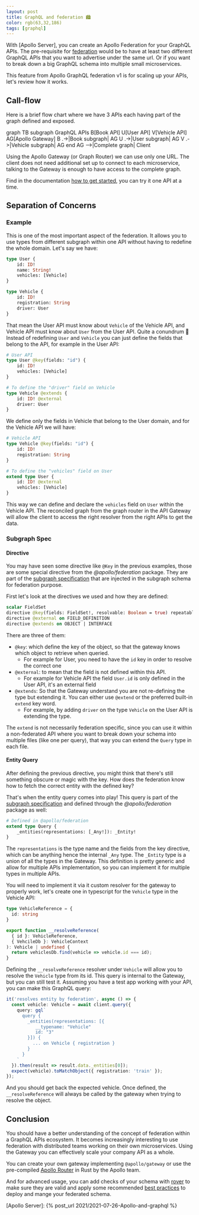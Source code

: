 ```yaml
---
layout: post
title: GraphQL and federation 🏙
color: rgb(63,32,186)
tags: [graphql]
---
```


With [Apollo Server], you can create an Apollo Federation for your GraphQL APIs.
The pre-requisite for [federation] would be to have at least two different GraphQL APIs that you want to advertise under
the same url. Or if you want to break down a big GraphQL schema into multiple small microservices.

This feature from Apollo GraphQL federation v1 is for scaling up your APIs, let's review how it works.

## Call-flow

Here is a brief flow chart where we have 3 APIs each having part of the graph defined and exposed.

<div class="mermaid">
graph TB
    subgraph GraphQL APIs
      B[Book API]
      U[User API]
      V[Vehicle API]
      AG[Apollo Gateway]
      B .->|Book subgraph| AG
      U .->|User subgraph| AG
      V .->|Vehicle subgraph| AG
    end  
    AG -->|Complete graph| Client
</div>

Using the Apollo Gateway (or Graph Router) we can use only one URL. The client does not need additional set up to
connect to each microservice, talking to the Gateway is enough to have access to the complete graph.

Find in the documentation [how to get started], you can try it one API at a time.

## Separation of Concerns

### Example

This is one of the most important aspect of the federation. It allows you to use types from different subgraph within
one API without having to redefine the whole domain.
Let's say we have:

```graphql
type User {
    id: ID!
    name: String!
    vehicles: [Vehicle]
}

type Vehicle {
    id: ID!
    registration: String
    driver: User
}
```

That mean the User API must know about `Vehicle` of the Vehicle API, and Vehicle API must know about `User` from the
User API. Quite a conundrum 🧐
Instead of redefining `User` and `Vehicle` you can just define the fields that belong to the API, for example in the 
User API:

```graphql
# User API
type User @key(fields: "id") {
    id: ID!
    vehicles: [Vehicle]
}

# To define the "driver" field on Vehicle
type Vehicle @extends {
    id: ID! @external
    driver: User
}
```

We define only the fields in Vehicle that belong to the User domain, and for the Vehicle API we will have:

```graphql
# Vehicle API
type Vehicle @key(fields: "id") {
    id: ID!
    registration: String
}

# To define the "vehicles" field on User
extend type User {
    id: ID! @external
    vehicles: [Vehicle]
}
```

This way we can define and declare the `vehicles` field on `User` within the Vehicle API. The reconciled graph from the
graph router in the API Gateway will allow the client to access the right resolver from the right APIs to get the data.

### Subgraph Spec

#### Directive

You may have seen some directive like `@Key` in the previous examples, those are some special directive from the 
_@apollo/federation_ package.
They are part of the [subgraph specification] that are injected in the subgraph schema for federation purpose.

First let's look at the directives we used and how they are defined:

```graphql
scalar FieldSet
directive @key(fields: FieldSet!, resolvable: Boolean = true) repeatable on OBJECT | INTERFACE
directive @external on FIELD_DEFINITION
directive @extends on OBJECT | INTERFACE
```

There are three of them:

- `@key`: which define the key of the object, so that the gateway knows which object to retrieve when queried.
    - For example for User, you need to have the `id` key in order to resolve the correct one
- `@external`: to mean that the field is not defined within this API.
    - For example for Vehicle API the field `User.id` is only defined in the User API, it's an external field
- `@extends`: So that the Gateway understand you are not re-defining the type but extending it.
  You can either use `@extend` or the preferred built-in `extend` key word.
    - For example, by adding `driver` on the type `Vehicle` on the User API is extending the type.

The `extend` is not necessarily federation specific, since you can use it within a non-federated API where you want to
break down your schema into multiple files (like one per query), that way you can extend the `Query` type in each file.

#### Entity Query

After defining the previous directive, you might think that there's still something obscure or magic with the key.
How does the federation know how to fetch the correct entity with the defined key?

That's when the entity query comes into play! This query is part of the [subgraph specification] and defined through
the _@apollo/federation_ package as well:

```graphql
# Defined in @apollo/federation
extend type Query {
    _entities(representations: [_Any!]): _Entity!
}
```

The `representations` is the type name and the fields from the key directive, which can be anything hence the internal
`_Any` type. The `_Entity` type is a union of all the types in the Gateway. This definition is pretty generic and allow
for multiple APIs implementation, so you can implement it for multiple types in multiple APIs.

You will need to implement it via it custom resolver for the gateway to properly work, let's create one in typescript
for the `Vehicle` type in the Vehicle API:

```ts
type VehicleReference = {
  id: string
}

export function __resolveReference(
  { id }: VehicleReference,
  { VehcileDb }: VehicleContext
): Vehicle | undefined {
  return vehiclesDb.find(vehicle => vehicle.id === id);
}
```

Defining the `__resolveReference` resolver under `Vehicle` will allow you to resolve the `Vehicle` type from its id.
This query is internal to the Gateway, but you can still test it. Assuming you have a test app working with your
API, you can make this GraphQL query:

```ts
it('resolves entity by federation', async () => {
  const vehicle: Vehicle = await client.query({
    query: gql`
      query {
        _entities(representations: [{
           __typename: "Vehicle"
           id: "3"
        }]) {
          ... on Vehicle { registration }
        }
      }
    `
  }).then(result => result.data._entities[0]);
  expect(vehicle).toMatchObject({ registration: 'train' });
});
```

And you should get back the expected vehicle.
Once defined, the `__resolveReference` will always be called by the gateway when trying to resolve the object.

## Conclusion

You should have a better understanding of the concept of federation within a GraphQL APIs ecosystem. It becomes
increasingly interesting to use federation with distributed teams working on their own microservices.
Using the Gateway you can effectively scale your company API as a whole.

You can create your own gateway implementing `@apollo/gateway` or use the pre-compiled [Apollo Router] in Rust
by the Apollo team.

And for advanced usage, you can add checks of your schema with [rover] to make sure they are valid and apply some
recommended [best practices] to deploy and mange your federated schema.

[federation]: https://www.apollographql.com/docs/federation/
[how to get started]: https://www.apollographql.com/docs/federation/quickstart/setup
[subgraph specification]: https://www.apollographql.com/docs/federation/subgraph-spec/
[Apollo Router]: https://www.apollographql.com/docs/router/
[rover]: https://www.apollographql.com/docs/federation/managed-federation/federated-schema-checks
[best practices]: https://www.apollographql.com/docs/federation/managed-federation/deployment
[Apollo Server]: {% post_url 2021/2021-07-26-Apollo-and-graphql %}
